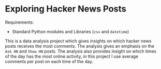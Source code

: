 # Exploring Hacker News Posts

Requirements:

* Standard Python modules and Libraries (`csv` and `datetime`)

This is a data analysis project which gives insights on which hacker news posts receives the most comments. The analysis gives an emphasis on the `Ask HN` and `Show HN` posts. The analysis also provides insight on which times of the day has the most online activity, in this project I use average comments per post on each time of the day.
